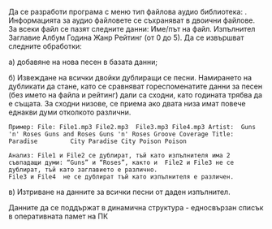 Да се разработи програма с меню тип файлова аудио библиотека: . Информацията за аудио файловете се съхраняват в двоични файлове. За всеки файл се пазят следните данни:
 Име/път на файл.
 Изпълнител 
 Заглавие 
 Албум 
 Година 
 Жанр 
 Рейтинг (от 0 до 5). 
Да се извършват следните обработки:

 а) добавяне на нова песен в базата данни;

 б) Извеждане на всички двойки дублиращи се песни. Намирането на дубликати да стане, като се сравняват гореспоменатите данни за песен (без името на файла и рейтинг) дали са сходни, като годината трябва да е същата.
    За сходни низове, се приема ако двата низа имат повече еднакви думи отколкото различни.
    
    Пример: File: File1.mp3 File2.mp3  File3.mp3 File4.mp3 Artist:  Guns 'n' Roses Guns and Roses Guns 'n' Roses Groove Coverage Title:  Paradise         City Paradise City Poison Poison 
    
    Анализ: File1 и File2 се дублират, тъй като изпълнителя има 2 съвпадащи думи: “Guns” и “Roses”, както и  File2 и File3 не се дублират, тъй като заглавието е различно.
    File3 и File4  не се дублират тъй като изпълнителя е различен.
    
 в) Изтриване на данните за всички песни от даден изпълнител.
 
 Данните да се поддържат в динамична структура - едносвързан списък в оперативната памет на ПК
